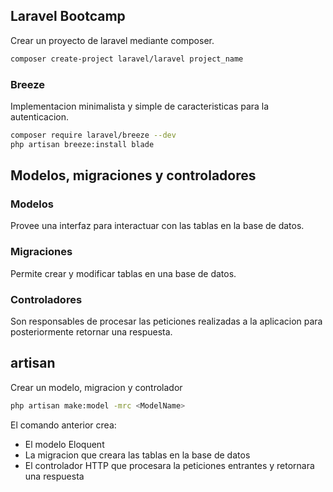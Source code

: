 ## Laravel Bootcamp

Crear un proyecto de laravel mediante composer.

```sh
composer create-project laravel/laravel project_name
```

### Breeze

Implementacion minimalista y simple de caracteristicas para la autenticacion.

```sh
composer require laravel/breeze --dev
php artisan breeze:install blade
```

## Modelos, migraciones y controladores

### Modelos

Provee una interfaz para interactuar con las tablas en la base de datos.

### Migraciones

Permite crear y modificar tablas en una base de datos.

### Controladores

Son responsables de procesar las peticiones realizadas a la aplicacion para posteriormente retornar una respuesta.

## artisan

Crear un modelo, migracion y controlador

```sh
php artisan make:model -mrc <ModelName>
```

El comando anterior crea:
- El modelo Eloquent
- La migracion que creara las tablas en la base de datos
- El controlador HTTP que procesara la peticiones entrantes y retornara una respuesta